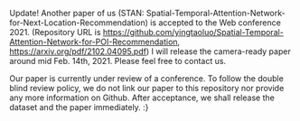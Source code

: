 Update! Another paper of us (STAN: Spatial-Temporal-Attention-Network-for-Next-Location-Recommendation) is accepted to the Web conference 2021. (Repository URL is https://github.com/yingtaoluo/Spatial-Temporal-Attention-Network-for-POI-Recommendation, https://arxiv.org/pdf/2102.04095.pdf) I will release the camera-ready paper around mid Feb. 14th, 2021. Please feel free to contact us.

Our paper is currently under review of a conference. To follow the double blind review policy, we do not link our paper to this repository nor provide any more information on Github. After acceptance, we shall release the dataset and the paper immediately. :}
